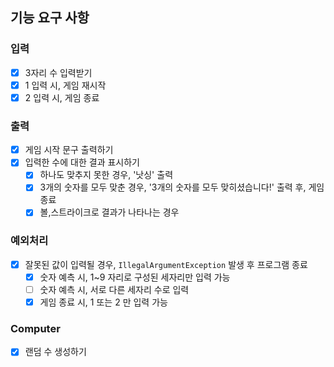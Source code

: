 ## 기능 요구 사항
### 입력
- [x] 3자리 수 입력받기
- [x] 1 입력 시, 게임 재시작
- [x] 2 입력 시, 게임 종료
### 출력
- [x] 게임 시작 문구 출력하기
- [x] 입력한 수에 대한 결과 표시하기
  - [x] 하나도 맞추지 못한 경우, '낫싱' 출력
  - [x] 3개의 숫자를 모두 맞춘 경우, '3개의 숫자를 모두 맞히셨습니다!' 출력 후, 게임 종료
  - [x] 볼,스트라이크로 결과가 나타나는 경우
### 예외처리
- [x] 잘못된 값이 입력될 경우, `IllegalArgumentException` 발생 후 프로그램 종료
  - [x] 숫자 예측 시, 1~9 자리로 구성된 세자리만 입력 가능
  - [ ] 숫자 예측 시, 서로 다른 세자리 수로 입력
  - [x] 게임 종료 시, 1 또는 2 만 입력 가능
### Computer
- [x] 랜덤 수 생성하기